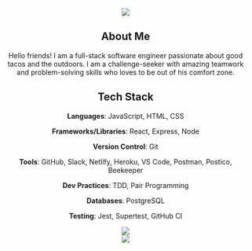 <!--
**cristian-montes/cristian-montes** is a ✨ _special_ ✨ repository because its `README.md` (this file) appears on your GitHub profile.

Here are some ideas to get you started:

- 🔭 I’m currently working on ...
- 🌱 I’m currently learning ...
- 👯 I’m looking to collaborate on ...
- 🤔 I’m looking for help with ...
- 💬 Ask me about ...
- 📫 How to reach me: ...
- 😄 Pronouns: ...

[GitHub Banner (1)](https://user-images.githubusercontent.com/81943219/139157488-c6a9a02f-88bc-4858-a6c2-e076a1d72686.png)
-->
<div align="center">
<img src="https://user-images.githubusercontent.com/81943219/139157488-c6a9a02f-88bc-4858-a6c2-e076a1d72686.png">
</div>

<div>
  <h2 align="center"> About Me </h2>
    <p align="center">Hello friends! I am a full-stack software engineer passionate about good tacos and the outdoors. I am a challenge-seeker with amazing teamwork and problem-solving skills who loves to be out of his comfort zone.</p>

</div>

<div>
  <h2 align="center"> Tech Stack</h2>
  <p align="center"> <b>Languages</b>: JavaScript, HTML, CSS</p>
   <p align="center"><b>Frameworks/Libraries</b>: React, Express, Node</p>
   <p align="center"><b>Version Control</b>: Git</p>
   <p align="center"><b>Tools</b>: GitHub, Slack, Netlify, Heroku, VS Code, Postman, Postico, Beekeeper</p>
   <p align="center"><b>Dev Practices</b>: TDD, Pair Programming</p>
   <p align="center"><b>Databases</b>: PostgreSQL
</p>
   <p align="center"><b>Testing</b>: Jest, Supertest, GitHub CI</p>
</div>

<div align="center">
  <img src="https://github-readme-stats.vercel.app/api/top-langs/?username=cristian-montes&layout=compact&show_icons=true&theme=merko">
</div>

<div align="center">
  <img src="https://github-readme-stats.vercel.app/api?username=cristian-montes&show_icons=true&theme=merko">
</div>




